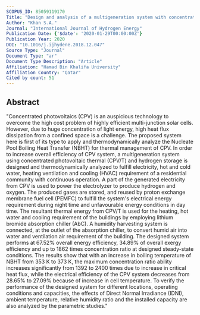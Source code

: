 ```yaml
---
SCOPUS_ID: 85059119170
Title: "Design and analysis of a multigeneration system with concentrating photovoltaic thermal (CPV/T) and hydrogen storage"
Author: "Khan S.A."
Journal: "International Journal of Hydrogen Energy"
Publication Date: {'$date': '2020-01-29T00:00:00Z'}
Publication Year: 2020
DOI: "10.1016/j.ijhydene.2018.12.047"
Source Type: "Journal"
Document Type: "ar"
Document Type Description: "Article"
Affiliation: "Hamad Bin Khalifa University"
Affiliation Country: "Qatar"
Cited by count: 51
---
```


## Abstract
"Concentrated photovoltaics (CPV) is an auspicious technology to overcome the high cost problem of highly efficient multi-junction solar cells. However, due to huge concentration of light energy, high heat flux dissipation from a confined space is a challenge. The proposed system here is first of its type to apply and thermodynamically analyze the Nucleate Pool Boiling Heat Transfer (NBHT) for thermal management of CPV. In order to increase overall efficiency of CPV system, a multigeneration system using concentrated photovoltaic thermal (CPV/T) and hydrogen storage is designed and thermodynamically analyzed to fulfill electricity, hot and cold water, heating ventilation and cooling (HVAC) requirement of a residential community with continuous operation. A part of the generated electricity from CPV is used to power the electrolyzer to produce hydrogen and oxygen. The produced gases are stored, and reused by proton exchange membrane fuel cell (PEMFC) to fulfill the system's electrical energy requirement during night time and unfavourable energy conditions in day time. The resultant thermal energy from CPV/T is used for the heating, hot water and cooling requirement of the buildings by employing lithium bromide absorption chiller (AbC). A humidity harvesting system is connected, at the outlet of the absorption chiller, to convert humid air into water and ventilation air requirement of the building. The designed system performs at 67.52% overall energy efficiency, 34.89% of overall exergy efficiency and up to 1862 times concentration ratio at designed steady-state conditions. The results show that with an increase in boiling temperature of NBHT from 353 K to 373 K, the maximum concentration ratio ability increases significantly from 1392 to 2400 times due to increase in critical heat flux, while the electrical efficiency of the CPV system decreases from 28.65% to 27.09% because of increase in cell temperature. To verify the performance of the designed system for different locations, operating conditions and capacities, the effects of Direct Normal Irradiance (IDNI), ambient temperature, relative humidity ratio and the installed capacity are also analyzed by the parametric studies."
